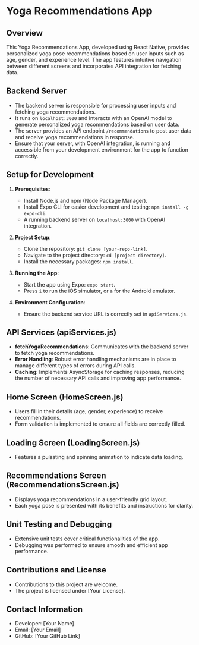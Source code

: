 # Yoga Recommendations App

## Overview
This Yoga Recommendations App, developed using React Native, provides personalized yoga pose recommendations based on user inputs such as age, gender, and experience level. The app features intuitive navigation between different screens and incorporates API integration for fetching data.

## Backend Server
- The backend server is responsible for processing user inputs and fetching yoga recommendations.
- It runs on `localhost:3000` and interacts with an OpenAI model to generate personalized yoga recommendations based on user data.
- The server provides an API endpoint `/recommendations` to post user data and receive yoga recommendations in response.
- Ensure that your server, with OpenAI integration, is running and accessible from your development environment for the app to function correctly.

## Setup for Development
1. **Prerequisites**:
    - Install Node.js and npm (Node Package Manager).
    - Install Expo CLI for easier development and testing: `npm install -g expo-cli`.
    - A running backend server on `localhost:3000` with OpenAI integration.

2. **Project Setup**:
    - Clone the repository: `git clone [your-repo-link]`.
    - Navigate to the project directory: `cd [project-directory]`.
    - Install the necessary packages: `npm install`.

3. **Running the App**:
    - Start the app using Expo: `expo start`.
    - Press `i` to run the iOS simulator, or `a` for the Android emulator.

4. **Environment Configuration**:
    - Ensure the backend service URL is correctly set in `apiServices.js`.

## API Services (apiServices.js)
- **fetchYogaRecommendations**: Communicates with the backend server to fetch yoga recommendations.
- **Error Handling**: Robust error handling mechanisms are in place to manage different types of errors during API calls.
- **Caching**: Implements AsyncStorage for caching responses, reducing the number of necessary API calls and improving app performance.

## Home Screen (HomeScreen.js)
- Users fill in their details (age, gender, experience) to receive recommendations.
- Form validation is implemented to ensure all fields are correctly filled.

## Loading Screen (LoadingScreen.js)
- Features a pulsating and spinning animation to indicate data loading.

## Recommendations Screen (RecommendationsScreen.js)
- Displays yoga recommendations in a user-friendly grid layout.
- Each yoga pose is presented with its benefits and instructions for clarity.

## Unit Testing and Debugging
- Extensive unit tests cover critical functionalities of the app.
- Debugging was performed to ensure smooth and efficient app performance.

## Contributions and License
- Contributions to this project are welcome.
- The project is licensed under [Your License].

## Contact Information
- Developer: [Your Name]
- Email: [Your Email]
- GitHub: [Your GitHub Link]

